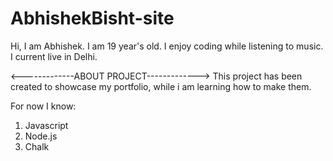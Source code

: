 # AbhishekBisht-site
Hi, I am Abhishek.
I am 19 year's old.
I enjoy coding while listening to music.
I current live in Delhi.



<-------------ABOUT PROJECT------------->
This project has been created to showcase my portfolio, while i am learning how to make them.

For now I know:

1. Javascript
1. Node.js
1. Chalk
